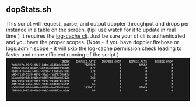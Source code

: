## dopStats.sh
This script will request, parse, and output doppler throughput and drops per instance in a table on the screen. (tip: use watch for it to update in real time.)
It requires the [log-cache cli](https://github.com/cloudfoundry/log-cache-cli).
Just be sure your cf cli is authenticated and you have the proper scopes. (Note - if you have doppler.firehose or logs.admin scope - it will skip the log-cache permission check leading to faster and more efficient running of the script.)
![Pic](https://github.com/pivotal-Josh-Gainey/scripts/blob/master/Screen%20Shot%202020-07-28%20at%201.54.32%20PM.png)
